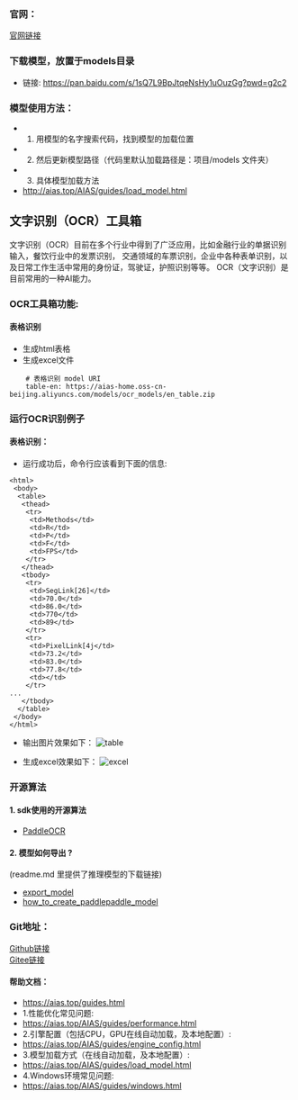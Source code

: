 ### 官网：
[官网链接](https://www.aias.top/)

### 下载模型，放置于models目录
- 链接: https://pan.baidu.com/s/1sQ7L9BpJtqeNsHy1uOuzGg?pwd=g2c2

### 模型使用方法：
- 1. 用模型的名字搜索代码，找到模型的加载位置
- 2. 然后更新模型路径（代码里默认加载路径是：项目/models 文件夹）
- 3. 具体模型加载方法
- http://aias.top/AIAS/guides/load_model.html


## 文字识别（OCR）工具箱
文字识别（OCR）目前在多个行业中得到了广泛应用，比如金融行业的单据识别输入，餐饮行业中的发票识别，
交通领域的车票识别，企业中各种表单识别，以及日常工作生活中常用的身份证，驾驶证，护照识别等等。
OCR（文字识别）是目前常用的一种AI能力。

### OCR工具箱功能:
#### 表格识别
- 生成html表格
- 生成excel文件
```text
    # 表格识别 model URI
    table-en: https://aias-home.oss-cn-beijing.aliyuncs.com/models/ocr_models/en_table.zip
```

### 运行OCR识别例子

####  表格识别：
- 运行成功后，命令行应该看到下面的信息:
```text
<html>
 <body>
  <table>
   <thead>
    <tr>
     <td>Methods</td>
     <td>R</td>
     <td>P</td>
     <td>F</td>
     <td>FPS</td>
    </tr>
   </thead>
   <tbody>
    <tr>
     <td>SegLink[26]</td>
     <td>70.0</td>
     <td>86.0</td>
     <td>770</td>
     <td>89</td>
    </tr>
    <tr>
     <td>PixelLink[4j</td>
     <td>73.2</td>
     <td>83.0</td>
     <td>77.8</td>
     <td></td>
    </tr>
...
   </tbody>
  </table> 
 </body>
</html>
```

- 输出图片效果如下：
![table](https://aias-home.oss-cn-beijing.aliyuncs.com/AIAS/OCR/images/table.jpeg)

- 生成excel效果如下：
![excel](https://aias-home.oss-cn-beijing.aliyuncs.com/AIAS/OCR/images/excel.png)




### 开源算法
#### 1. sdk使用的开源算法
- [PaddleOCR](https://github.com/PaddlePaddle/PaddleOCR)

#### 2. 模型如何导出 ?
(readme.md 里提供了推理模型的下载链接)
- [export_model](https://github.com/PaddlePaddle/PaddleOCR/blob/release%2F2.5/tools/export_model.py)
- [how_to_create_paddlepaddle_model](http://docs.djl.ai/docs/paddlepaddle/how_to_create_paddlepaddle_model_zh.html)


### Git地址：   
[Github链接](https://github.com/mymagicpower/AIAS)    
[Gitee链接](https://gitee.com/mymagicpower/AIAS)   


#### 帮助文档：
- https://aias.top/guides.html
- 1.性能优化常见问题:
- https://aias.top/AIAS/guides/performance.html
- 2.引擎配置（包括CPU，GPU在线自动加载，及本地配置）:
- https://aias.top/AIAS/guides/engine_config.html
- 3.模型加载方式（在线自动加载，及本地配置）:
- https://aias.top/AIAS/guides/load_model.html
- 4.Windows环境常见问题:
- https://aias.top/AIAS/guides/windows.html
